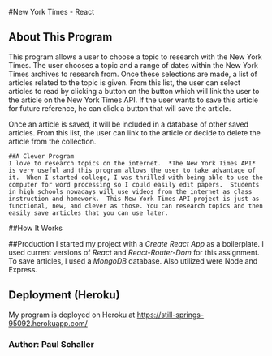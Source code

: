 #New York Times - React

## About This Program

This program allows a user to choose a topic to research with the New York Times.  The user chooses a topic and a range of dates within the New York Times archives to research from.  Once these selections are made, a list of articles related to the topic is given.  From this list, the user can select articles to read by clicking a button on the button which will link the user to the article on the New York Times API.  If the user wants to save this article for future reference, he can click a button that will save the article. 

Once an article is saved, it will be included in a database of other saved articles.  From this list, the user can link to the article or decide to delete the article from the collection.  

```
##A Clever Program
I love to research topics on the internet.  *The New York Times API* is very useful and this program allows the user to take advantage of it.  When I started college, I was thrilled with being able to use the computer for word processing so I could easily edit papers.  Students in high schools nowadays will use videos from the internet as class instruction and homework.  This New York Times API project is just as functional, new, and clever as those. You can research topics and then easily save articles that you can use later.  

```
##How It Works

##Production
I started my project with a *Create React App* as a boilerplate.  I used current versions of *React* and *React-Router-Dom* for this assignment.  To save articles, I used a *MongoDB* database.  Also utilized were Node and Express.

## Deployment (Heroku)
My program is deployed on Heroku at  https://still-springs-95092.herokuapp.com/

### Author:  Paul Schaller

